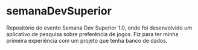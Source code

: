 # semanaDevSuperior
Repositório do evento Semana Dev Superior 1.0, onde foi desenvolvido um aplicativo de pesquisa sobre preferência de jogos.
Fiz para ter minha primeira experiência com um projeto que tenha banco de dados.
